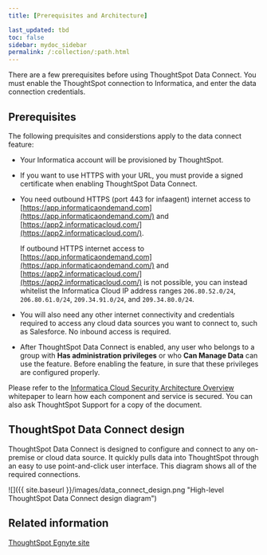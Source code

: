 ```yaml
---
title: [Prerequisites and Architecture]

last_updated: tbd
toc: false
sidebar: mydoc_sidebar
permalink: /:collection/:path.html
---
```

There are a few prerequisites before using ThoughtSpot Data Connect. You must enable the ThoughtSpot connection to Informatica, and enter the data connection credentials.

## Prerequisites

The following prequisites and considerstions apply to the data connect feature:

- Your Informatica account will be provisioned by ThoughtSpot.
- If you want to use HTTPS with your URL, you must provide a signed certificate when enabling ThoughtSpot Data Connect.
- You need outbound HTTPS (port 443 for infaagent) internet access to [https://app.informaticaondemand.com](https://app.informaticaondemand.com/) and [https://app2.informaticacloud.com/](https://app2.informaticacloud.com/).

    If outbound HTTPS internet access to [https://app.informaticaondemand.com](https://app.informaticaondemand.com/) and [https://app2.informaticacloud.com/](https://app2.informaticacloud.com/) is not possible, you can instead whitelist the Informatica Cloud IP address ranges `206.80.52.0/24`, `206.80.61.0/24`, `209.34.91.0/24`, and `209.34.80.0/24`.

- You will also need any other internet connectivity and credentials required to access any cloud data sources you want to connect to, such as Salesforce. No inbound access is required.
- After ThoughtSpot Data Connect is enabled, any user who belongs to a group with **Has administration privileges** or who **Can Manage Data** can use the feature. Before enabling the feature, in sure that these privileges are configured properly.

Please refer to the [Informatica Cloud Security Architecture Overview](https://thoughtspot.egnyte.com/dl/fuxryvKclK) whitepaper to learn how each component and service is secured. You can also ask ThoughtSpot Support for a copy of the document.

## ThoughtSpot Data Connect design

ThoughtSpot Data Connect is designed to configure and connect to any on-premise or cloud data source. It quickly pulls data into ThoughtSpot through an easy to use point-and-click user interface. This diagram shows all of the required connections.

 ![]({{ site.baseurl }}/images/data_connect_design.png "High-level ThoughtSpot Data Connect design diagram")



## Related information  

[ThoughtSpot Egnyte site](https://thoughtspot.egnyte.com/dl/fuxryvKclK)
